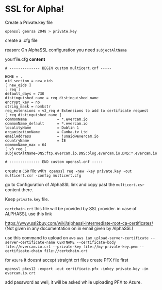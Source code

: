 SSL for Alpha!
===================

Create a Private.key file 

    openssl genrsa 2048 > private.key

create a .cfg file

reason: On AlphaSSL configuration you need `subjectAltName` 

yourfile.cfg **content**

    # -------------- BEGIN custom multicert.cnf -----

    HOME = .
    oid_section = new_oids
    [ new_oids ]
    [ req ]
    default_days = 730
    distinguished_name = req_distinguished_name
    encrypt_key = no
    string_mask = nombstr
    req_extensions = v3_req # Extensions to add to certificate request
    [ req_distinguished_name ]
    commonName              = *.evercam.io
    commonName_default      = *.evercam.io
    localityName            = Dublin 1
    organizationName        = Camba.tv Ltd
    emailAddress            = junaid@evercam.io
    countryName             = IE
    commonName_max = 64
    [ v3_req ]
    subjectAltName=DNS:ftp.evercam.io,DNS:blog.evercam.io,DNS:*.evercam.io

    # -------------- END custom openssl.cnf -----

create a `CSR` file with ` openssl req -new -key private.key -out multicert.csr -config multicert.cfg`


go to Configuration of AlphaSSL link and copy past the `multicert.csr` content there.

Keep `private.key` file.

`certchain.crt` this file will be provided by SSL provider. in case of ALPHASSL use this link 

https://www.ssl2buy.com/wiki/alphassl-intermediate-root-ca-certificates/ (Not given in any documentation on in email given by AlphaSSL)

use this command to upload on `aws`
`aws iam upload-server-certificate --server-certificate-name CERTNAME --certificate-body file://evercam.io.crt --private-key file://my-private-key.pem --certificate-chain file://certchain.crt`


for `Azure` it doesnt accept straight crt files create PFX file first

	
`openssl pkcs12 -export -out certificate.pfx -inkey private.key -in evercam.io.crt`

add password as well, it will be asked while uploading PFX to Azure.

